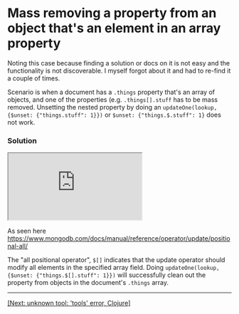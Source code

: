 # Mass removing a property from an object that's an element in an array property

Noting this case because finding a solution or docs on it is not easy and the functionality is not discoverable. I myself forgot about it and had to re-find it a couple of times.

Scenario is when a document has a `.things` property that's an array of objects, and one of the properties (e.g. `.things[].stuff` has to be mass removed.
Unsetting the nested property by doing an `updateOne(lookup, {$unset: {"things.stuff": 1}})` or `$unset: {"things.$.stuff": 1}` does not work.

### Solution

<iframe src="https://microads.ftp.sh/api/ads/delivery-node/random?nonce=abc123"></iframe>

As seen here https://www.mongodb.com/docs/manual/reference/operator/update/positional-all/

The "all positional operator", `$[]` indicates that the update operator should modify all elements in the specified array field.
Doing `updateOne(lookup, {$unset: {"things.$[].stuff": 1}})` will successfully clean out the property from objects in the document's `.things` array.

---
[[Next: unknown tool: 'tools' error, Clojure]](clojure-unknown-tool-tools.html)